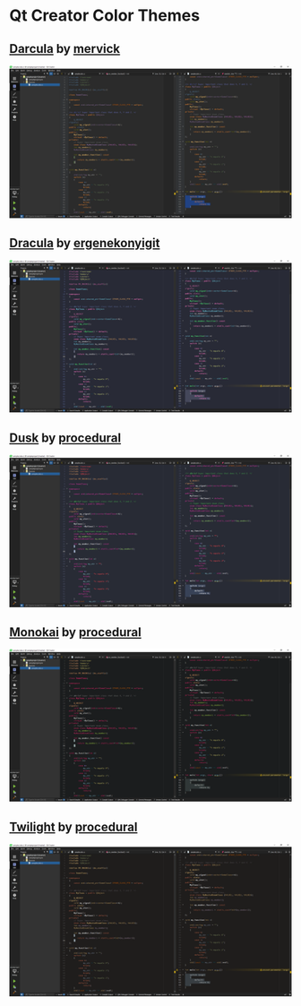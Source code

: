 # Qt Creator Color Themes

## [Darcula] by [mervick]

![Darcula][DARCULA_SCREENSHOT]

## [Dracula] by [ergenekonyigit]
![Dracula][DRACULA_SCREENSHOT]

## [Dusk] by [procedural]

![Dusk][DUSK_SCREENSHOT]

## [Monokai] by [procedural]

![Monokai][MONOKAI_SCREENSHOT]

## [Twilight] by [procedural]

![Twilight][TWILIGHT_SCREENSHOT]

<!--- Source URLs -->
[Darcula]: https://github.com/mervick/Qt-Creator-Darcula
[Dracula]: https://github.com/dracula/qtcreator 
[Dusk]: https://github.com/procedural/qtcreator_themes
[Monokai]: https://github.com/procedural/qtcreator_themes
[Twilight]: https://github.com/procedural/qtcreator_themes

<!--- Author URLs -->
[ergenekonyigit]: https://github.com/ergenekonyigit
[mervick]: https://github.com/mervick
[procedural]: https://github.com/procedural

<!--- Screenshot URIs -->
[DARCULA_SCREENSHOT]: ./img/darcula-by-mervick.png
[DRACULA_SCREENSHOT]: ./img/dracula-by-ergenekonyigit.png
[DUSK_SCREENSHOT]: ./img/dusk-by-procedural.png
[MONOKAI_SCREENSHOT]: ./img/monokai-by-procedural.png
[TWILIGHT_SCREENSHOT]: ./img/twilight-by-procedural.png
